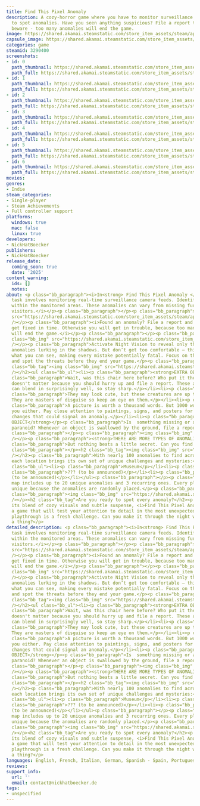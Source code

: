 ```yaml
---
title: Find This Pixel Anomaly
description: A cozy-horror game where you have to monitor surveillance camera footage
  to spot anomalies. Have you seen anything suspicious? File a report to fix it. But
  beware - too many anomalies will end the game.
image: https://shared.akamai.steamstatic.com/store_item_assets/steam/apps/3290400/header.jpg?t=1731868937
capsule_image: https://shared.akamai.steamstatic.com/store_item_assets/steam/apps/3290400/fbe9f4cf8c4944ecb4acf66f7c0e923b9d6ffc8b/capsule_231x87.jpg?t=1731868937
categories: game
steamid: 3290400
screenshots:
- id: 0
  path_thumbnail: https://shared.akamai.steamstatic.com/store_item_assets/steam/apps/3290400/ss_4e336e612dc87e902e707bb4ae9c3222eed3152c.600x338.jpg?t=1731868937
  path_full: https://shared.akamai.steamstatic.com/store_item_assets/steam/apps/3290400/ss_4e336e612dc87e902e707bb4ae9c3222eed3152c.1920x1080.jpg?t=1731868937
- id: 1
  path_thumbnail: https://shared.akamai.steamstatic.com/store_item_assets/steam/apps/3290400/ss_f5aa19cf4d61df27baf28f1f31afeba5ab4c63be.600x338.jpg?t=1731868937
  path_full: https://shared.akamai.steamstatic.com/store_item_assets/steam/apps/3290400/ss_f5aa19cf4d61df27baf28f1f31afeba5ab4c63be.1920x1080.jpg?t=1731868937
- id: 2
  path_thumbnail: https://shared.akamai.steamstatic.com/store_item_assets/steam/apps/3290400/ss_6c56571b86484dad4d5817891924ba8af7f58aa5.600x338.jpg?t=1731868937
  path_full: https://shared.akamai.steamstatic.com/store_item_assets/steam/apps/3290400/ss_6c56571b86484dad4d5817891924ba8af7f58aa5.1920x1080.jpg?t=1731868937
- id: 3
  path_thumbnail: https://shared.akamai.steamstatic.com/store_item_assets/steam/apps/3290400/ss_5a24f247dd45a31231dc6b643bd9b5e5534a565c.600x338.jpg?t=1731868937
  path_full: https://shared.akamai.steamstatic.com/store_item_assets/steam/apps/3290400/ss_5a24f247dd45a31231dc6b643bd9b5e5534a565c.1920x1080.jpg?t=1731868937
- id: 4
  path_thumbnail: https://shared.akamai.steamstatic.com/store_item_assets/steam/apps/3290400/ss_45bb0a722394fd2db0903b3b863accf3cf87e489.600x338.jpg?t=1731868937
  path_full: https://shared.akamai.steamstatic.com/store_item_assets/steam/apps/3290400/ss_45bb0a722394fd2db0903b3b863accf3cf87e489.1920x1080.jpg?t=1731868937
- id: 5
  path_thumbnail: https://shared.akamai.steamstatic.com/store_item_assets/steam/apps/3290400/ss_e433d0356d3e0b959d2f1b378df7a1ead6345b70.600x338.jpg?t=1731868937
  path_full: https://shared.akamai.steamstatic.com/store_item_assets/steam/apps/3290400/ss_e433d0356d3e0b959d2f1b378df7a1ead6345b70.1920x1080.jpg?t=1731868937
- id: 6
  path_thumbnail: https://shared.akamai.steamstatic.com/store_item_assets/steam/apps/3290400/ss_51a51810a6857f1577c72b409c549082b36d7955.600x338.jpg?t=1731868937
  path_full: https://shared.akamai.steamstatic.com/store_item_assets/steam/apps/3290400/ss_51a51810a6857f1577c72b409c549082b36d7955.1920x1080.jpg?t=1731868937
movies:
genres:
- Indie
steam_categories:
- Single-player
- Steam Achievements
- Full controller support
platforms:
  windows: true
  mac: false
  linux: true
developers:
- NickHatBoecker
publishers:
- NickHatBoecker
release_date:
  coming_soon: true
  date: '2025'
content_warning:
  ids: []
  notes:
about: <p class="bb_paragraph"><i>In<strong> Find This Pixel Anomaly </strong>your
  task involves monitoring real-time surveillance camera feeds. Identify any irregularities
  within the monitored areas. These anomalies can vary from missing furniture to cute
  visitors.</i></p><p class="bb_paragraph"></p><p class="bb_paragraph"><img class="bb_img"
  src="https://shared.akamai.steamstatic.com/store_item_assets/steam/apps/3290400/extras/cameras_museum_sm.gif?t=1731868937"
  /></p><p class="bb_paragraph"><i>Found an anomaly? File a report and hope it will
  get fixed in time. Otherwise you will get in trouble, because too many anomalies
  will end the game.</i></p><p class="bb_paragraph"></p><p class="bb_paragraph"><img
  class="bb_img" src="https://shared.akamai.steamstatic.com/store_item_assets/steam/apps/3290400/extras/description_headline_nightvision.png?t=1731868937"
  /></p><p class="bb_paragraph">Activate Night Vision to reveal only the most elusive
  anomalies lurking in the shadows. But don’t get too comfortable — this mode limits
  what you can see, making every mistake potentially fatal. Focus on the hidden details
  and spot the threats before they end your game.</p><p class="bb_paragraph"></p><h2
  class="bb_tag"><img class="bb_img" src="https://shared.akamai.steamstatic.com/store_item_assets/steam/apps/3290400/extras/description_headline_anomalies.png?t=1731868937"
  /></h2><ul class="bb_ul"><li><p class="bb_paragraph"><strong>EXTRA OBJECT</strong></p><p
  class="bb_paragraph">Wait, was this chair here before? Who put it there? Well, it
  doesn't matter because you should hurry up and file a report. These added items
  can blend in surprisingly well, so stay sharp.</p></li><li><p class="bb_paragraph"><strong>INTRUDER</strong></p><p
  class="bb_paragraph">They may look cute, but these creatures are up to no good.
  They are masters of disguise so keep an eye on them.</p></li><li><p class="bb_paragraph"><strong>IMAGE</strong></p><p
  class="bb_paragraph">A picture is worth a thousand words. But 1000 words won't save
  you either. Pay close attention to paintings, signs, and posters for any unsettling
  changes that could signal an anomaly.</p></li><li><p class="bb_paragraph"><strong>MISSING
  OBJECT</strong></p><p class="bb_paragraph">Is  something missing or are you just
  paranoid? Whenever an object is swallowed by the ground, file a report.</p></li></ul><p
  class="bb_paragraph"></p><p class="bb_paragraph"><img class="bb_img" src="https://shared.akamai.steamstatic.com/store_item_assets/steam/apps/3290400/extras/anomaly_abyss_sm.gif?t=1731868937"
  /></p><p class="bb_paragraph"><strong>THERE ARE MORE TYPES OF ANOMALIES</strong></p><p
  class="bb_paragraph">But nothing beats a little secret. Can you find all of them?</p><p
  class="bb_paragraph"></p><h2 class="bb_tag"><img class="bb_img" src="https://shared.akamai.steamstatic.com/store_item_assets/steam/apps/3290400/extras/description_headline_maps.png?t=1731868937"
  /></h2><p class="bb_paragraph">With nearly 100 anomalies to find across four maps,
  each location brings its own set of unique challenges and mysteries:</p><p class="bb_paragraph"></p><ul
  class="bb_ul"><li><p class="bb_paragraph">Museum</p></li><li><p class="bb_paragraph">Mall</p></li><li><p
  class="bb_paragraph">??? (to be announced)</p></li><li><p class="bb_paragraph">???
  (to be announced)</p></li></ul><p class="bb_paragraph"></p><p class="bb_paragraph">Each
  map includes up to 20 unique anomalies and 3 recurring ones. Every playthrough is
  unique because the anomalies are randomly placed.</p><p class="bb_paragraph"></p><p
  class="bb_paragraph"><img class="bb_img" src="https://shared.akamai.steamstatic.com/store_item_assets/steam/apps/3290400/extras/description_headline_wishlist.png?t=1731868937"
  /></p><h2 class="bb_tag">Are you ready to spot every anomaly?</h2><p class="bb_paragraph">With
  its blend of cozy visuals and subtle suspense, <i>Find This Pixel Anomaly</i> is
  a game that will test your attention to detail in the most unexpected ways. Each
  playthrough is a fresh challenge. Can you make it through the night without missing
  a thing?</p>
detailed_description: <p class="bb_paragraph"><i>In<strong> Find This Pixel Anomaly </strong>your
  task involves monitoring real-time surveillance camera feeds. Identify any irregularities
  within the monitored areas. These anomalies can vary from missing furniture to cute
  visitors.</i></p><p class="bb_paragraph"></p><p class="bb_paragraph"><img class="bb_img"
  src="https://shared.akamai.steamstatic.com/store_item_assets/steam/apps/3290400/extras/cameras_museum_sm.gif?t=1731868937"
  /></p><p class="bb_paragraph"><i>Found an anomaly? File a report and hope it will
  get fixed in time. Otherwise you will get in trouble, because too many anomalies
  will end the game.</i></p><p class="bb_paragraph"></p><p class="bb_paragraph"><img
  class="bb_img" src="https://shared.akamai.steamstatic.com/store_item_assets/steam/apps/3290400/extras/description_headline_nightvision.png?t=1731868937"
  /></p><p class="bb_paragraph">Activate Night Vision to reveal only the most elusive
  anomalies lurking in the shadows. But don’t get too comfortable — this mode limits
  what you can see, making every mistake potentially fatal. Focus on the hidden details
  and spot the threats before they end your game.</p><p class="bb_paragraph"></p><h2
  class="bb_tag"><img class="bb_img" src="https://shared.akamai.steamstatic.com/store_item_assets/steam/apps/3290400/extras/description_headline_anomalies.png?t=1731868937"
  /></h2><ul class="bb_ul"><li><p class="bb_paragraph"><strong>EXTRA OBJECT</strong></p><p
  class="bb_paragraph">Wait, was this chair here before? Who put it there? Well, it
  doesn't matter because you should hurry up and file a report. These added items
  can blend in surprisingly well, so stay sharp.</p></li><li><p class="bb_paragraph"><strong>INTRUDER</strong></p><p
  class="bb_paragraph">They may look cute, but these creatures are up to no good.
  They are masters of disguise so keep an eye on them.</p></li><li><p class="bb_paragraph"><strong>IMAGE</strong></p><p
  class="bb_paragraph">A picture is worth a thousand words. But 1000 words won't save
  you either. Pay close attention to paintings, signs, and posters for any unsettling
  changes that could signal an anomaly.</p></li><li><p class="bb_paragraph"><strong>MISSING
  OBJECT</strong></p><p class="bb_paragraph">Is  something missing or are you just
  paranoid? Whenever an object is swallowed by the ground, file a report.</p></li></ul><p
  class="bb_paragraph"></p><p class="bb_paragraph"><img class="bb_img" src="https://shared.akamai.steamstatic.com/store_item_assets/steam/apps/3290400/extras/anomaly_abyss_sm.gif?t=1731868937"
  /></p><p class="bb_paragraph"><strong>THERE ARE MORE TYPES OF ANOMALIES</strong></p><p
  class="bb_paragraph">But nothing beats a little secret. Can you find all of them?</p><p
  class="bb_paragraph"></p><h2 class="bb_tag"><img class="bb_img" src="https://shared.akamai.steamstatic.com/store_item_assets/steam/apps/3290400/extras/description_headline_maps.png?t=1731868937"
  /></h2><p class="bb_paragraph">With nearly 100 anomalies to find across four maps,
  each location brings its own set of unique challenges and mysteries:</p><p class="bb_paragraph"></p><ul
  class="bb_ul"><li><p class="bb_paragraph">Museum</p></li><li><p class="bb_paragraph">Mall</p></li><li><p
  class="bb_paragraph">??? (to be announced)</p></li><li><p class="bb_paragraph">???
  (to be announced)</p></li></ul><p class="bb_paragraph"></p><p class="bb_paragraph">Each
  map includes up to 20 unique anomalies and 3 recurring ones. Every playthrough is
  unique because the anomalies are randomly placed.</p><p class="bb_paragraph"></p><p
  class="bb_paragraph"><img class="bb_img" src="https://shared.akamai.steamstatic.com/store_item_assets/steam/apps/3290400/extras/description_headline_wishlist.png?t=1731868937"
  /></p><h2 class="bb_tag">Are you ready to spot every anomaly?</h2><p class="bb_paragraph">With
  its blend of cozy visuals and subtle suspense, <i>Find This Pixel Anomaly</i> is
  a game that will test your attention to detail in the most unexpected ways. Each
  playthrough is a fresh challenge. Can you make it through the night without missing
  a thing?</p>
languages: English, French, Italian, German, Spanish - Spain, Portuguese - Brazil
reviews:
support_info:
  url: ''
  email: contact@nickhatboecker.de
tags:
- unspecified
---
```


